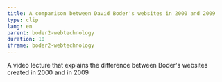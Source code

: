```yaml
---
title: A comparison between David Boder's websites in 2000 and 2009 
type: clip
lang: en
parent: boder2-webtechnology
duration: 10
iframe: boder2-webtechnology 
---
```

A video lecture that explains the difference between Boder's websites created in 2000 and in 2009


<!-- more -->

